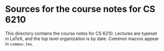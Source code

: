 # Sources for the course notes for CS 6210

This directory contains the course notes for CS 6210.  Lectures are
typeset in LaTeX, and the top level organization is by date.
Common macros appear in `common.tex`.
